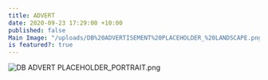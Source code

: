 ```yaml
---
title: ADVERT
date: 2020-09-23 17:29:00 +10:00
published: false
Main Image: "/uploads/DB%20ADVERTISEMENT%20PLACEHOLDER_%20LANDSCAPE.png"
is featured?: true
---
```


![DB ADVERT PLACEHOLDER_PORTRAIT.png](/uploads/DB%20ADVERT%20PLACEHOLDER_PORTRAIT.png)
